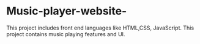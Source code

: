 # Music-player-website-
This project includes front end languages like HTML,CSS, JavaScript. This project contains music playing features and UI.
